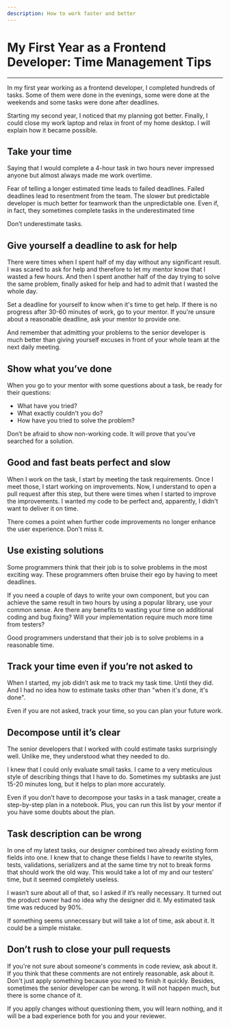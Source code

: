 ```yaml
---
description: How to work faster and better
---
```


# My First Year as a Frontend Developer: Time Management Tips
___

In my first year working as a frontend developer, I completed hundreds of tasks. Some of them were done in the evenings, some were done at the weekends and some tasks were done after deadlines.

Starting my second year, I noticed that my planning got better. Finally, I could close my work laptop and relax in front of my home desktop. I will explain how it became possible.

## Take your time

Saying that I would complete a 4-hour task in two hours never impressed anyone but almost always made me work overtime. 

Fear of telling a longer estimated time leads to failed deadlines. Failed deadlines lead to resentment from the team. The slower but predictable developer is much better for teamwork than the unpredictable one. Even if, in fact, they sometimes complete tasks in the underestimated time

Don’t underestimate tasks.

## Give yourself a deadline to ask for help

There were times when I spent half of my day without any significant result. I was scared to ask for help and therefore to let my mentor know that I wasted a few hours. And then I spent another half of the day trying to solve the same problem, finally asked for help and had to admit that I wasted the whole day.

Set a deadline for yourself to know when it's time to get help. If there is no progress after 30-60 minutes of work, go to your mentor. If you're unsure about a reasonable deadline, ask your mentor to provide one.

And remember that admitting your problems to the senior developer is much better than giving yourself excuses in front of your whole team at the next daily meeting.

## Show what you’ve done

When you go to your mentor with some questions about a task, be ready for their questions:

- What have you tried?
- What exactly couldn't you do?
- How have you tried to solve the problem?

Don’t be afraid to show non-working code. It will prove that you’ve searched for a solution.

## Good and fast beats perfect and slow

When I work on the task, I start by meeting the task requirements. Once I meet those, I start working on improvements. Now, I understand to open a pull request after this step, but there were times when I started to improve the improvements. I wanted my code to be perfect and, apparently, I didn't want to deliver it on time. 

There comes a point when further code improvements no longer enhance the user experience. Don't miss it.

## Use existing solutions

Some programmers think that their job is to solve problems in the most exciting way. These programmers often bruise their ego by having to meet deadlines.

If you need a couple of days to write your own component, but you can achieve the same result in two hours by using a popular library, use your common sense. Are there any benefits to wasting your time on additional coding and bug fixing? Will your implementation require much more time from testers? 

Good programmers understand that their job is to solve problems in a reasonable time.

## Track your time even if you’re not asked to

When I started, my job didn’t ask me to track my task time. Until they did. And I had no idea how to estimate tasks other than "when it's done, it's done".

Even if you are not asked, track your time, so you can plan your future work.

## Decompose until it’s clear

The senior developers that I worked with could estimate tasks surprisingly well. Unlike me, they understood what they needed to do.

I knew that I could only evaluate small tasks. I came to a very meticulous style of describing things that I have to do. Sometimes my subtasks are just 15-20 minutes long, but it helps to  plan more accurately.

Even if you don’t have to decompose your tasks in a task manager, create a step-by-step plan in a notebook. Plus, you can run this list by your mentor if you have some doubts about the plan.

## Task description can be wrong

In one of my latest tasks, our designer combined two already existing form fields into one. I knew that to change these fields I have to rewrite styles, tests, validations, serializers and at the same time try not to break forms that should work the old way. This would take a lot of my and our testers’ time, but it seemed completely useless.

I wasn’t sure about all of that, so I asked if it’s really necessary. It turned out the product owner had no idea why the designer did it. My estimated task time was reduced by 90%.

If something seems unnecessary but will take a lot of time, ask about it. It could be a simple mistake.

## Don’t rush to close your pull requests

If you're not sure about someone's comments in code review, ask about it. If you think that these comments are not entirely reasonable, ask about it. Don't just apply something because you need to finish it quickly. Besides, sometimes the senior developer can be wrong. It will not happen much, but there is some chance of it.

If you apply changes without questioning them, you will learn nothing, and it will be a bad experience both for you and your reviewer.

